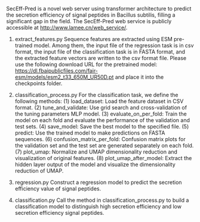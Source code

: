 SecEff-Pred is a novel web server using transformer architecture to predict the secretion efficiency of signal peptides in Bacillus subtilis, filling a significant gap in the field. The SecEff-Pred web service is publicly accessible at http://www.lamee.cn/web_service/.

1. extract_features.py 
Sequence features are extracted using ESM pre-trained model. Among them, the input file of the regression task is in csv format, the input file of the classification task is in FASTA format, and the extracted feature vectors are written to the csv format file.
Please use the following download URL for the pretrained model: https://dl.fbaipublicfiles.com/fair-esm/models/esm2_t33_650M_UR50D.pt and place it into the checkpoints folder.

2. classification_process.py
For the classification task, we define the following methods:
(1) load_dataset: Load the feature dataset in CSV format.
(2) tune_and_validate: Use grid search and cross-validation of the tuning parameters MLP model.
(3) evaluate_on_per_fold: Train the model on each fold and evaluate the performance of the validation and test sets.
(4) save_model: Save the best model to the specified file.
(5) predict: Use the trained model to make predictions on FASTA sequences.
(6) confusion_matrix_per_fold: Confusion matrix plots for the validation set and the test set are generated separately on each fold.
(7) plot_umap: Normalize and UMAP dimensionality reduction and visualization of original features.
(8) plot_umap_after_model: Extract the hidden layer output of the model and visualize the dimensionality reduction of UMAP.

3. regression.py
Construct a regression model to predict the secretion efficiency value of signal peptides.

4. classification.py
Call the method in classification_process.py to build a classification model to distinguish high secretion efficiency and low secretion efficiency signal peptides.
